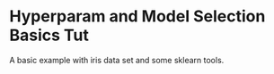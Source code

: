 # Hyperparam and Model Selection Basics Tut

A basic example with iris data set and some sklearn tools.
